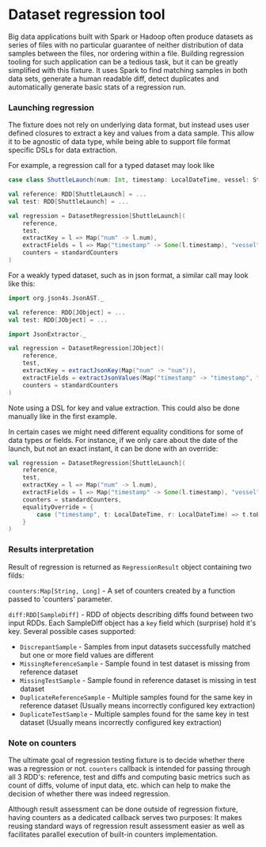 # Dataset regression tool

Big data applications built with Spark or Hadoop often produce datasets as series of files with no particular guarantee of neither distribution of data samples between the files, nor ordering within a file.
Building regression tooling for such application can be a tedious task, but it can be greatly simplified with this fixture. It uses Spark to find matching samples
in both data sets, generate a human readable diff, detect duplicates and automatically generate basic stats of a regression run.

### Launching regression

The fixture does not rely on underlying data format, but instead uses user defined closures to extract a key and values from a data sample. This allow it to be
agnostic of data type, while being able to support file format specific DSLs for data extraction.

For example, a regression call for a typed dataset may look like
```scala
case class ShuttleLaunch(num: Int, timestamp: LocalDateTime, vessel: String)

val reference: RDD[ShuttleLaunch] = ...
val test: RDD[ShuttleLaunch] = ...

val regression = DatasetRegression[ShuttleLaunch](
    reference,
    test,
    extractKey = l => Map("num" -> l.num),
    extractFields = l => Map("timestamp" -> Some(l.timestamp), "vessel" -> Some(l.vessel)),
    counters = standardCounters
)
```

For a weakly typed dataset, such as in json format, a similar call may look like this:
```scala
import org.json4s.JsonAST._

val reference: RDD[JObject] = ...
val test: RDD[JObject] = ...

import JsonExtractor._

val regression = DatasetRegression[JObject](
    reference,
    test,
    extractKey = extractJsonKey(Map("num" -> "num")),
    extractFields = extractJsonValues(Map("timestamp" -> "timestamp", "vessel" -> "vessel/name")),
    counters = standardCounters
)
```
Note using a DSL for key and value extraction. This could also be done manually like in the first example.

In certain cases we might need different equality conditions for some of data types or fields. For instance, if we only care about the date of the launch,
but not an exact instant, it can be done with an override:
```scala
val regression = DatasetRegression[ShuttleLaunch](
    reference,
    test,
    extractKey = l => Map("num" -> l.num),
    extractFields = l => Map("timestamp" -> Some(l.timestamp), "vessel" -> Some(l.vessel)),
    counters = standardCounters,
    equalityOverride = {
        case ("timestamp", t: LocalDateTime, r: LocalDateTime) => t.toLocalDate == r.toLocalDate
    }
)
```

### Results interpretation

Result of regression is returned as `RegressionResult` object containing two filds:

`counters:Map[String, Long]`  - A set of counters created by a function passed to 'counters' parameter.

`diff:RDD[SampleDiff]` - RDD of objects describing diffs found between two input RDDs. Each SampleDiff object has 
a `key` field which (surprise) hold it's key. Several possible cases supported:
 * `DiscrepantSample` - Samples from input datasets successfully matched but one or more field values are different
 * `MissingReferenceSample` - Sample found in test dataset is missing from reference dataset
 * `MissingTestSample` - Sample found in reference dataset is missing in test dataset
 * `DuplicateReferenceSample` - Multiple samples found for the same key in reference dataset (Usually means incorrectly configured key extraction)
 * `DuplicateTestSample` - Multiple samples found for the same key in test dataset (Usually means incorrectly configured key extraction)
 
### Note on counters
The ultimate goal of regression testing fixture is to decide whether there was a regression or not.
`counters` callback is intended for passing through all 3 RDD's: reference, test and diffs and computing 
basic metrics such as count of diffs, volume of input data, etc. which can help to make the decision of whether there
was indeed regression.
 
Although result assessment can be done outside of regression fixture, having counters as a dedicated callback
serves two purposes: It makes reusing standard ways of regression result assessment easier as well as facilitates 
parallel execution of built-in counters implementation.